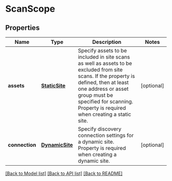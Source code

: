 # ScanScope

## Properties
Name | Type | Description | Notes
------------ | ------------- | ------------- | -------------
**assets** | [**StaticSite**](StaticSite.md) | Specify assets to be included in site scans as well as assets to be excluded from site scans. If the property is defined, then at least one address or asset group must be specified for scanning. Property is required when creating a static site. | [optional] 
**connection** | [**DynamicSite**](DynamicSite.md) | Specify discovery connection settings for a dynamic site. Property is required when creating a dynamic site. | [optional] 

[[Back to Model list]](../README.md#documentation-for-models) [[Back to API list]](../README.md#documentation-for-api-endpoints) [[Back to README]](../README.md)


